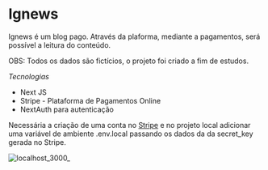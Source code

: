 # Ignews

Ignews é um blog pago.  Através da plaforma, mediante a pagamentos, será possível a leitura do conteúdo. 

OBS: Todos os dados são fictícios, o projeto foi criado a fim de estudos.


*Tecnologias*

 * Next JS
 * Stripe - Plataforma de Pagamentos Online
* NextAuth para autenticação 
 
 Necessária a criação de uma conta no [Stripe](https://stripe.com/en-br) e no projeto local adicionar uma variável de ambiente .env.local passando os dados da da secret_key gerada no Stripe.
 

![localhost_3000_](https://user-images.githubusercontent.com/11641279/134550077-30746dba-cc29-4fc6-8504-31adcd011803.png)
